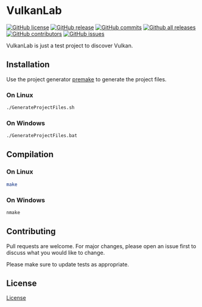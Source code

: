 # VulkanLab

[![GitHub license](https://img.shields.io/github/license/Vyraax/VulkanLab.svg)](https://github.com/Vyraax/VulkanLab/blob/master/LICENSE)
[![GitHub release](https://img.shields.io/github/release/Vyraax/VulkanLab.svg)](https://gitHub.com/Vyraax/VulkanLab/releases/)
[![GitHub commits](https://img.shields.io/github/commits-since/Vyraax/VulkanLab/0.1.0.svg)](https://gitHub.com/Vyraax/VulkanLab/commit/)
[![Github all releases](https://img.shields.io/github/downloads/Vyraax/VulkanLab/total.svg)](https://gitHub.com/Vyraax/VulkanLab/releases/)
[![GitHub contributors](https://img.shields.io/github/contributors/Vyraax/VulkanLab.svg)](https://GgtHub.com/VulkanLab/graphs/contributors/)
[![GitHub issues](https://img.shields.io/github/issues/Vyraax/VulkanLab.svg)](https://gitHub.com/Vyraax/VulkanLab/issues/)

VulkanLab is just a test project to discover Vulkan.

## Installation

Use the project generator [premake](https://premake.github.io/) to generate the project files.

### On Linux

```bash
./GenerateProjectFiles.sh
```

### On Windows

```bash
./GenerateProjectFiles.bat
```

## Compilation

### On Linux

```bash
make
```

### On Windows
```bash
nmake
```

## Contributing
Pull requests are welcome. For major changes, please open an issue first to discuss what you would like to change.

Please make sure to update tests as appropriate.

## License
[License](https://github.com/Vyraax/VulkanLab/blob/master/LICENSE)
